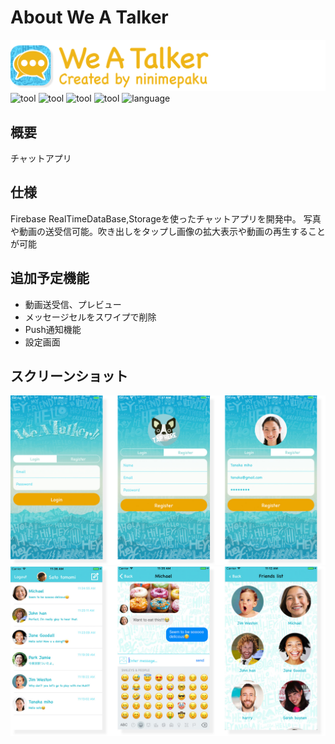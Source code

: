 # About We A Talker
![header](./header.png)
![tool](https://img.shields.io/badge/tool-xcode8-blue.svg)
![tool](https://img.shields.io/badge/tool-Sketch-yellow.svg)
![tool](https://img.shields.io/badge/tool-PhotoshopCC-blue.svg)
![tool](https://img.shields.io/badge/tool-IllustratorCC-yellow.svg)
![language](https://img.shields.io/badge/language-swift3-red.svg)
## 概要
チャットアプリ
## 仕様
Firebase RealTimeDataBase,Storageを使ったチャットアプリを開発中。
写真や動画の送受信可能。吹き出しをタップし画像の拡大表示や動画の再生することが可能
## 追加予定機能
- 動画送受信、プレビュー
- メッセージセルをスワイプで削除
- Push通知機能
- 設定画面
## スクリーンショット
![header](./background1.jpg)
![header](./background2.jpg)

